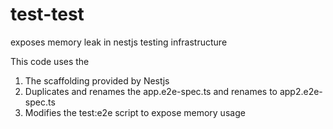 # test-test
exposes memory leak in nestjs testing infrastructure

This code uses the 
1. The scaffolding provided by Nestjs
2. Duplicates and renames the app.e2e-spec.ts and renames to app2.e2e-spec.ts
3. Modifies the test:e2e script to expose memory usage
